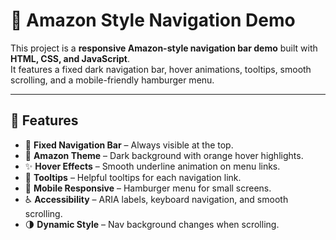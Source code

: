 # 🛒 Amazon Style Navigation Demo

This project is a **responsive Amazon-style navigation bar demo** built with **HTML, CSS, and JavaScript**.  
It features a fixed dark navigation bar, hover animations, tooltips, smooth scrolling, and a mobile-friendly hamburger menu.

---

## 🚀 Features

- 📌 **Fixed Navigation Bar** – Always visible at the top.  
- 🎨 **Amazon Theme** – Dark background with orange hover highlights.  
- ✨ **Hover Effects** – Smooth underline animation on menu links.  
- 💬 **Tooltips** – Helpful tooltips for each navigation link.  
- 📱 **Mobile Responsive** – Hamburger menu for small screens.  
- ♿ **Accessibility** – ARIA labels, keyboard navigation, and smooth scrolling.  
- 🌗 **Dynamic Style** – Nav background changes when scrolling.  
